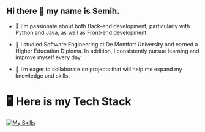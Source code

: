 ## Hi there 👋 my name is Semih.


- 🌱 I'm passionate about both Back-end development, particularly with Python and Java, as well as Front-end development.
- 📝 I studied Software Engineering at De Montfort University and earned a Higher Education Diploma. In addition, I consistently pursue 
      learning and improve myself every day.

- 👯 I’m eager to collaborate on projects that will help me expand my knowledge and skills.

# :desktop_computer:  Here is my Tech Stack

[![My Skills](https://skillicons.dev/icons?i=py,java,pycharm,php,visualstudio,&theme=light)](https://skillicons.dev)
